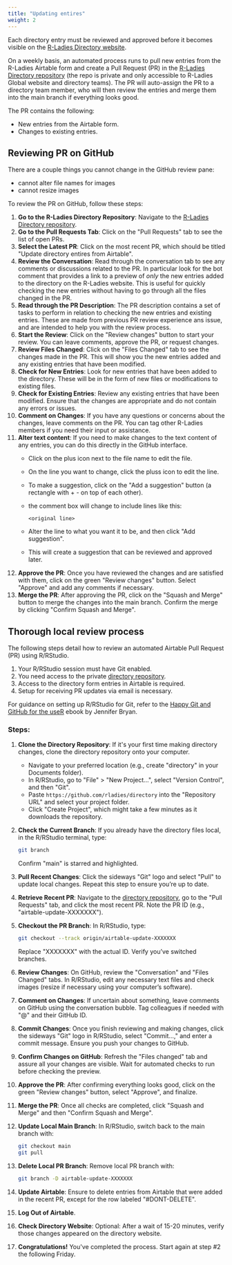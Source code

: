 ```yaml
---
title: "Updating entires"
weight: 2
---
```



Each directory entry must be reviewed and approved before it becomes visible on the [R-Ladies Directory website](https://rladies.org/directory/). 

On a weekly basis, an automated process runs to pull new entries from the R-Ladies Airtable form and create a Pull Request (PR) in the [R-Ladies Directory repository](https://github.com/rladies/director) (the repo is private and only accessible to R-Ladies Global website and directory teams).
The PR will auto-assign the PR to a directory team member, who will then review the entries and merge them into the main branch if everything looks good.

The PR contains the following:
- New entries from the Airtable form.
- Changes to existing entries.

## Reviewing PR on GitHub

There are a couple things you cannot change in the GitHub review pane:

- cannot alter file names for images
- cannot resize images

To review the PR on GitHub, follow these steps:

1. **Go to the R-Ladies Directory Repository**: 
   Navigate to the [R-Ladies Directory repository](https://github.com/rladies/director).
2. **Go to the Pull Requests Tab**:
   Click on the "Pull Requests" tab to see the list of open PRs.
3. **Select the Latest PR**:
   Click on the most recent PR, which should be titled "Update directory entires from Airtable".
4. **Review the Conversation**:
   Read through the conversation tab to see any comments or discussions related to the PR.
   In particular look for the bot comment that provides a link to a preview of _only_ the new entries added to the directory on the R-Ladies website. This is useful for quickly checking the new entries without having to go through all the files changed in the PR.
1. **Read through the PR Description**:
   The PR description contains a set of tasks to perform in relation to checking the new entries and existing entries. These are made from previous PR review experience ans issue, and are intended to help you with the review process.
1. **Start the Review**:
   Click on the "Review changes" button to start your review. You can leave comments, approve the PR, or request changes.
5. **Review Files Changed**:
   Click on the "Files Changed" tab to see the changes made in the PR. This will show you the new entries added and any existing entries that have been modified.
6. **Check for New Entries**:
   Look for new entries that have been added to the directory. These will be in the form of new files or modifications to existing files.
7. **Check for Existing Entries**:
   Review any existing entries that have been modified. Ensure that the changes are appropriate and do not contain any errors or issues.
8. **Comment on Changes**:
   If you have any questions or concerns about the changes, leave comments on the PR. You can tag other R-Ladies members if you need their input or assistance.
9. **Alter text content**:
   If you need to make changes to the text content of any entries, you can do this directly in the GitHub interface. 
   - Click on the plus icon next to the file name to edit the file.
   - On the line you want to change, click the pluss icon to edit the line.
   - To make a suggestion, click on the "Add a suggestion" button (a rectangle with + - on top of each other).
   - the comment box will change to include lines like this:

     ```suggestion
     <original line>
     ```
   - Alter the line to what you want it to be, and then click "Add suggestion".
   - This will create a suggestion that can be reviewed and approved later.
9. **Approve the PR**:
   Once you have reviewed the changes and are satisfied with them, click on the green "Review changes" button. Select "Approve" and add any comments if necessary.
10. **Merge the PR**:
    After approving the PR, click on the "Squash and Merge" button to merge the changes into the main branch. Confirm the merge by clicking "Confirm Squash and Merge".

## Thorough local review process

The following steps detail how to review an automated Airtable Pull Request (PR) using R/RStudio. 

1. Your R/RStudio session must have Git enabled.
2. You need access to the private [directory repository](https://github.com/rladies/directory).
3. Access to the directory form entries in Airtable is required.
4. Setup for receiving PR updates via email is necessary. 

For guidance on setting up R/RStudio for Git, refer to the [Happy Git and GitHub for the useR](https://happygitwithr.com/) ebook by Jennifer Bryan.

### Steps:

1. **Clone the Directory Repository**: 
   If it's your first time making directory changes, clone the directory repository onto your computer. 
   - Navigate to your preferred location (e.g., create "directory" in your Documents folder).
   - In R/RStudio, go to "File" > "New Project...", select "Version Control", and then "Git". 
   - Paste `https://github.com/rladies/directory` into the "Repository URL" and select your project folder. 
   - Click "Create Project", which might take a few minutes as it downloads the repository.

2. **Check the Current Branch**: 
   If you already have the directory files local, in the R/RStudio terminal, type:

   ```bash
   git branch
   ```
   
   Confirm "main" is starred and highlighted.

3. **Pull Recent Changes**: 
   Click the sideways "Git" logo and select "Pull" to update local changes. Repeat this step to ensure you’re up to date.

4. **Retrieve Recent PR**: 
   Navigate to the [directory repository](https://github.com/rladies/directory), go to the "Pull Requests" tab, and click the most recent PR. Note the PR ID (e.g., "airtable-update-XXXXXXX").

5. **Checkout the PR Branch**: 
   In R/RStudio, type:

   ```bash
   git checkout --track origin/airtable-update-XXXXXXX
   ```
   
   Replace "XXXXXXX" with the actual ID. Verify you’ve switched branches.

6. **Review Changes**:
   On GitHub, review the "Conversation" and "Files Changed" tabs. In R/RStudio, edit any necessary text files and check images (resize if necessary using your computer’s software). 

7. **Comment on Changes**: 
   If uncertain about something, leave comments on GitHub using the conversation bubble. Tag colleagues if needed with "@" and their GitHub ID.

8. **Commit Changes**: 
   Once you finish reviewing and making changes, click the sideways "Git" logo in R/RStudio, select "Commit...," and enter a commit message. Ensure you push your changes to GitHub.

9. **Confirm Changes on GitHub**: 
   Refresh the "Files changed" tab and assure all your changes are visible. Wait for automated checks to run before checking the preview.

10. **Approve the PR**: 
    After confirming everything looks good, click on the green "Review changes" button, select "Approve", and finalize.

11. **Merge the PR**: 
    Once all checks are completed, click "Squash and Merge" and then "Confirm Squash and Merge".

12. **Update Local Main Branch**: 
    In R/RStudio, switch back to the main branch with:

    ```bash
    git checkout main
    git pull
    ```

13. **Delete Local PR Branch**: 
    Remove local PR branch with:
    
    ```bash
    git branch -D airtable-update-XXXXXXX
    ```

14. **Update Airtable**: 
    Ensure to delete entries from Airtable that were added in the recent PR, except for the row labeled "#DONT-DELETE".

15. **Log Out of Airtable**.

16. **Check Directory Website**: 
    Optional: After a wait of 15-20 minutes, verify those changes appeared on the directory website.

17. **Congratulations!** 
    You've completed the process. Start again at step #2 the following Friday.
